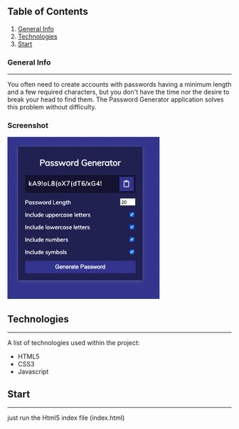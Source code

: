 ## Table of Contents
1. [General Info](#general-info)
2. [Technologies](#technologies)
3. [Start](#start)


### General Info
***
You often need to create accounts with passwords having a minimum length and a few required characters, but you don't have the time nor the desire to break your head to find them. The Password Generator application solves this problem without difficulty.
### Screenshot
![Image text](./img/bild.png)

## Technologies
***
A list of technologies used within the project:
* HTML5
* CSS3
* Javascript

## Start
***
just run the Html5 index file (index.html)

